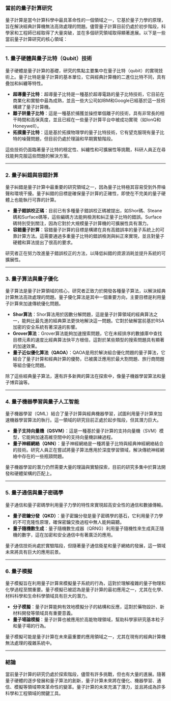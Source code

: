 ### 當前的量子計算研究

量子計算是當今計算科學中最具革命性的一個領域之一，它基於量子力學的原理，旨在解決經典計算機無法高效處理的問題。儘管量子計算目前仍處於初步階段，科學家和工程師已經取得了大量突破，並在多個研究領域取得顯著進展。以下是一些當前量子計算研究的核心領域：

---

### 1. **量子硬體與量子比特（Qubit）技術**

量子硬體是量子計算的基礎，研究的焦點主要集中在量子比特（qubit）的實現技術上。量子比特是量子計算的基本單位，它與經典計算機的二進位比特不同，具有疊加和糾纏等特性。

- **超導量子比特**：超導量子比特是一種基於超導電路的量子比特技術，它目前在商業化和實驗中最為成熟，並且一些大公司如IBM和Google已經基於這一技術構建了量子計算機。
- **離子阱量子比特**：這是一種基於捕獲並操控單個離子的技術，具有非常長的相干時間和高保真度，並且已經在一些量子計算平台中被成功實現（如IonQ和Honeywell）。
- **拓撲量子比特**：這是基於拓撲物理學的量子比特技術，它有望克服現有量子比特的噪聲問題，但目前仍處於理論和早期實驗階段。

這些技術仍面臨著量子比特的穩定性、糾纏性和可擴展性等挑戰，科研人員正在尋找能夠克服這些問題的解決方案。

---

### 2. **量子糾錯與容錯計算**

量子糾錯是量子計算中最重要的研究領域之一，因為量子比特極其容易受到外界噪聲和環境干擾。量子糾錯的目標是確保量子計算的正確性，即使在不完美的量子硬體上也能執行可靠的計算。

- **量子錯誤校正碼**：目前已有多種量子錯誤校正碼被提出，如Shor碼、Steane碼和Surface碼等，這些編碼方法能夠檢測和糾正量子比特的錯誤。Surface碼特別受到關注，因為它對於大規模量子計算機的可擴展性具有潛力。
- **容錯量子計算**：容錯量子計算的目標是構建在具有高錯誤率的量子系統上的可靠計算方法。這需要通過多重量子比特的錯誤檢測與糾正來實現，並且對量子硬體和算法提出了很高的要求。

研究者正在努力改進量子錯誤校正的方法，以降低糾錯的資源消耗並提升系統的可擴展性。

---

### 3. **量子算法與量子優化**

量子算法是量子計算領域的核心，研究者正致力於開發各種量子算法，以解決經典計算無法高效處理的問題。量子優化算法是其中一個重要方向，主要目標是利用量子計算來加速傳統優化問題。

- **Shor算法**：Shor算法用於因數分解問題，這是量子計算領域的經典算法之一，能夠比最先進的經典算法更快地解決這一問題。它對於破解當前基於RSA加密的安全系統有著深遠的影響。
- **Grover算法**：Grover算法能夠加速搜索問題，它在未經排序的數據庫中查找目標元素的速度比經典算法快平方根倍，這對於某些類型的搜索問題具有顯著的加速效果。
- **量子近似優化算法（QAOA）**：QAOA是用於解決組合優化問題的量子算法，它結合了量子計算和經典計算的優勢，已被廣泛應用於最大割問題、旅行商問題等組合優化問題。

除了這些經典量子算法，還有許多新興的算法在探索中，像量子機器學習算法和量子博弈論等。

---

### 4. **量子機器學習與量子人工智能**

量子機器學習（QML）結合了量子計算與經典機器學習，試圖利用量子計算來加速機器學習算法的執行。這一領域的研究目前正處於起步階段，但其潛力巨大。

- **量子支持向量機（QSVM）**：這是一種基於量子計算的支持向量機（SVM）模型，它能夠加速高維空間中的支持向量機訓練過程。
- **量子神經網絡（QNN）**：量子神經網絡是一種將量子比特與經典神經網絡結合的技術。研究人員正在嘗試將量子算法應用於深度學習領域，解決傳統神經網絡中存在的一些瓶頸問題。

量子機器學習的潛力仍然需要大量的理論與實驗探索，目前的研究多集中於算法開發和硬體架構的匹配上。

---

### 5. **量子通信與量子密碼學**

量子通信和量子密碼學利用量子力學的特性來實現超高安全性的通信和數據傳輸。

- **量子密鑰分發（QKD）**：量子密鑰分發是量子密碼學的基石，它利用量子力學的不可克隆性原理，確保密鑰交換過程中無人能夠竊聽。
- **量子隨機數生成**：量子隨機數生成器（QRNG）利用量子隨機性來生成真正隨機的數字，這在加密和安全通信中有著廣泛的應用。

量子通信技術尚處於實驗階段，但隨著量子通信衛星和量子網絡的發展，這一領域未來將具有巨大的應用前景。

---

### 6. **量子模擬**

量子模擬旨在利用量子計算來模擬量子系統的行為，這對於理解複雜的量子物理和化學過程至關重要。量子模擬已被認為是量子計算的最初應用之一，尤其在化學、材料科學和生命科學領域具有巨大的潛力。

- **分子模擬**：量子計算能夠有效地模擬分子的結構和反應，這對於藥物設計、新材料開發等領域具有重要意義。
- **量子場論模擬**：量子計算也被應用於高能物理領域，幫助科學家研究基本粒子和量子場的行為。

量子模擬可能是量子計算在未來最重要的應用領域之一，尤其在現有的經典計算機無法處理的複雜系統中。

---

### 結論

當前量子計算的研究仍處於探索階段，儘管有許多挑戰，但也有大量的進展。隨著量子硬體的逐步發展和量子算法的創新，量子計算未來將在優化、機器學習、通信、模擬等領域帶來革命性的變革。量子計算的未來充滿了潛力，並且將成為許多科學和工程領域的關鍵工具。